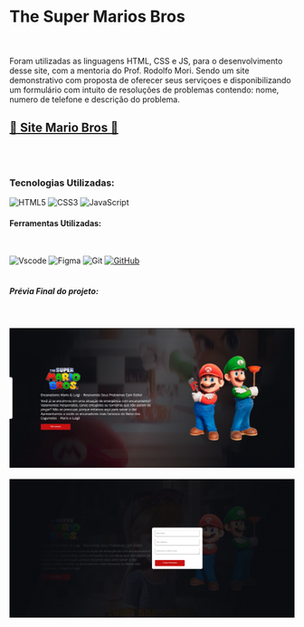 <h1>The Super Marios Bros</h1>
<br>
<br>
Foram utilizadas as linguagens HTML, CSS e JS, para o desenvolvimento desse site, com a mentoria do Prof. Rodolfo Mori. Sendo um site demonstrativo com proposta de oferecer seus serviçoes e disponibilizando um formulário com intuito de resoluções de problemas contendo: nome, numero de telefone e descrição do problema. 
<br>
<h2><a href="https://hudson-nasciment0.github.io/Mario/">🔗 Site Mario Bros 🔗</a></a></h2>
<br>
<br>
<h3>Tecnologias Utilizadas:</h3>

![HTML5](https://img.shields.io/badge/HTML5-E34F26?style=for-the-badge&logo=html5&logoColor=white)
![CSS3](https://img.shields.io/badge/CSS3-1572B6?style=for-the-badge&logo=css3&logoColor=white)
![JavaScript](https://img.shields.io/badge/javascript-%23323330.svg?style=for-the-badge&logo=javascript&logoColor=%23F7DF1E)

<h4>Ferramentas Utilizadas:</h4>
<br>

![Vscode](https://img.shields.io/badge/Vscode-007ACC?style=for-the-badge&logo=visual-studio-code&logoColor=white)
![Figma](https://img.shields.io/badge/Figma-696969?style=for-the-badge&logo=figma&logoColor=figma)
![Git](https://img.shields.io/badge/GIT-E44C30?style=for-the-badge&logo=git&logoColor=white)
[![GitHub](https://img.shields.io/badge/GitHub-100000?style=for-the-badge&logo=github&logoColor=white)](https://github.com/SEUUSERNAME)
<br>
<br>
<h5>Prévia Final do projeto:</h5>
<br>
<br>
<img src="https://github.com/Hudson-Nasciment0/Mario/blob/main/assets/Site%20Mario.png?raw=true">
<br>
<br>
<img src="https://github.com/Hudson-Nasciment0/Mario/blob/main/assets/Formulario.png?raw=true">



